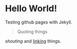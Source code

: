 # Hello World!

Testing github pages with Jekyll.

> Quoting things

*shouting* and [linking](https://google.com) things.

